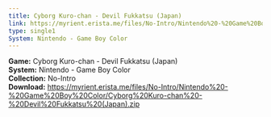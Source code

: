 ```yaml
---
title: Cyborg Kuro-chan - Devil Fukkatsu (Japan)
link: https://myrient.erista.me/files/No-Intro/Nintendo%20-%20Game%20Boy%20Color/Cyborg%20Kuro-chan%20-%20Devil%20Fukkatsu%20(Japan).zip
type: single1
System: Nintendo - Game Boy Color
---
```

<b>Game:</b> Cyborg Kuro-chan - Devil Fukkatsu (Japan)<br>
<b>System:</b> Nintendo - Game Boy Color<br>
<b>Collection:</b> No-Intro<br>
<b>Download:</b> https://myrient.erista.me/files/No-Intro/Nintendo%20-%20Game%20Boy%20Color/Cyborg%20Kuro-chan%20-%20Devil%20Fukkatsu%20(Japan).zip